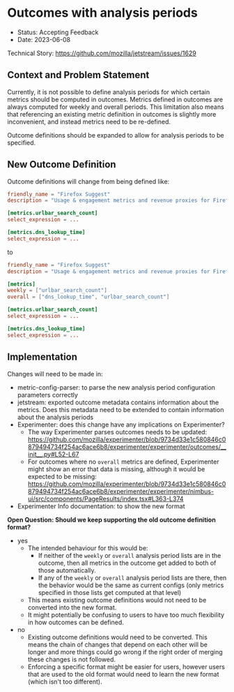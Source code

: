 # Outcomes with analysis periods

* Status: Accepting Feedback
* Date: 2023-06-08

Technical Story: https://github.com/mozilla/jetstream/issues/1629

## Context and Problem Statement

Currently, it is not possible to define analysis periods for which certain metrics should be computed in outcomes. Metrics defined in outcomes are always computed for weekly and overall periods. This limitation also means that referencing an existing metric definition in outcomes is slightly more inconvenient, and instead metrics need to be re-defined.

Outcome definitions should be expanded to allow for analysis periods to be specified.

## New Outcome Definition

Outcome definitions will change from being defined like: 

```toml
friendly_name = "Firefox Suggest"
description = "Usage & engagement metrics and revenue proxies for Firefox Suggest."

[metrics.urlbar_search_count]
select_expression = ...

[metrics.dns_lookup_time]
select_expression = ...
```

to 

```toml
friendly_name = "Firefox Suggest"
description = "Usage & engagement metrics and revenue proxies for Firefox Suggest."

[metrics]
weekly = ["urlbar_search_count"]
overall = ["dns_lookup_time", "urlbar_search_count"]

[metrics.urlbar_search_count]
select_expression = ...

[metrics.dns_lookup_time]
select_expression = ...
```

## Implementation

Changes will need to be made in:
* metric-config-parser: to parse the new analysis period configuration parameters correctly
* jetstream: exported outcome metadata contains information about the metrics. Does this metadata need to be extended to contain information about the analysis periods
* Experimenter: does this change have any implications on Experimenter?
    * The way Experimenter parses outcomes needs to be updated: https://github.com/mozilla/experimenter/blob/9734d33e1c580846c0879494734f254ac6ace6b8/experimenter/experimenter/outcomes/__init__.py#L52-L67
    * For outcomes where no `overall` metrics are defined, Experimenter might show an error that data is missing, although it would be expected to be missing: https://github.com/mozilla/experimenter/blob/9734d33e1c580846c0879494734f254ac6ace6b8/experimenter/experimenter/nimbus-ui/src/components/PageResults/index.tsx#L363-L374
* Experimenter Info documentation: to show the new format

**Open Question: Should we keep supporting the old outcome definition format?**
* yes
    * The intended behaviour for this would be: 
        * If neither of the `weekly` or `overall` analysis period lists are in the outcome, then all metrics in the outcome get added to both of those automatically.
        * If any of the `weekly` or `overall` analysis period lists are there, then the behavior would be the same as current configs (only metrics specified in those lists get computed at that level)
    * This means existing outcome definitions would not need to be converted into the new format.
    * It might potentially be confusing to users to have too much flexibility in how outcomes can be defined.
* no
    * Existing outcome definitions would need to be converted. This means the chain of changes that depend on each other will be longer and more things could go wrong if the right order of merging these changes is not followed.
    * Enforcing a specific format might be easier for users, however users that are used to the old format would need to learn the new format (which isn't too different).


